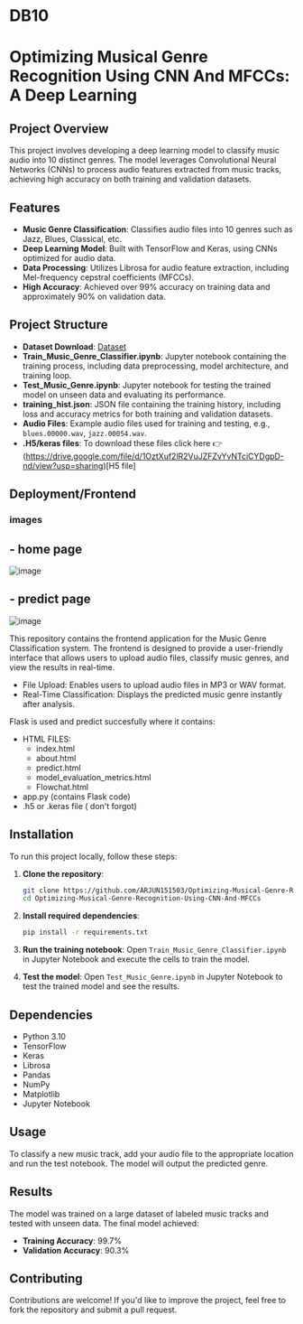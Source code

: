 # DB10

# Optimizing Musical Genre Recognition Using CNN And MFCCs: A Deep Learning

## Project Overview
This project involves developing a deep learning model to classify music audio into 10 distinct genres. The model leverages Convolutional Neural Networks (CNNs) to process audio features extracted from music tracks, achieving high accuracy on both training and validation datasets.

## Features
- **Music Genre Classification**: Classifies audio files into 10 genres such as Jazz, Blues, Classical, etc.
- **Deep Learning Model**: Built with TensorFlow and Keras, using CNNs optimized for audio data.
- **Data Processing**: Utilizes Librosa for audio feature extraction, including Mel-frequency cepstral coefficients (MFCCs).
- **High Accuracy**: Achieved over 99% accuracy on training data and approximately 90% on validation data.

## Project Structure
- **Dataset Download**: [Dataset](https://www.kaggle.com/datasets/andradaolteanu/gtzan-dataset-music-genre-classification)
- **Train_Music_Genre_Classifier.ipynb**: Jupyter notebook containing the training process, including data preprocessing, model architecture, and training loop.
- **Test_Music_Genre.ipynb**: Jupyter notebook for testing the trained model on unseen data and evaluating its performance.
- **training_hist.json**: JSON file containing the training history, including loss and accuracy metrics for both training and validation datasets.
- **Audio Files**: Example audio files used for training and testing, e.g., `blues.00000.wav`, `jazz.00054.wav`.
- **.H5/keras files**: To download these files click here 👉 (https://drive.google.com/file/d/1OztXuf2lR2VuJZFZvYvNTciCYDgpD-nd/view?usp=sharing)[H5 file]

## Deployment/Frontend

### images

## - home page

![image](https://github.com/user-attachments/assets/ff2c7d58-e6b3-409a-9176-74c5f14f6b46)

## - predict page

![image](https://github.com/user-attachments/assets/7205cc32-1e57-46a0-bf2f-b4ff35dd4265)


This repository contains the frontend application for the Music Genre Classification system. The frontend is designed to provide a user-friendly interface that allows users to upload audio files, classify music genres, and view the results in real-time.

- File Upload: Enables users to upload audio files in MP3 or WAV format.
- Real-Time Classification: Displays the predicted music genre instantly after analysis.

Flask is used and predict succesfully where it contains:
- HTML FILES:
  - index.html
  - about.html
  - predict.html
  - model_evaluation_metrics.html
  - Flowchat.html
- app.py (contains Flask code)
- .h5 or .keras file ( don't forgot)

## Installation
To run this project locally, follow these steps:

1. **Clone the repository**:
    ```bash
    git clone https://github.com/ARJUN151503/Optimizing-Musical-Genre-Recognition-Using-CNN-And-MFCCs.git
    cd Optimizing-Musical-Genre-Recognition-Using-CNN-And-MFCCs
    ```

2. **Install required dependencies**:
    ```bash
    pip install -r requirements.txt
    ```

3. **Run the training notebook**:
    Open `Train_Music_Genre_Classifier.ipynb` in Jupyter Notebook and execute the cells to train the model.

4. **Test the model**:
    Open `Test_Music_Genre.ipynb` in Jupyter Notebook to test the trained model and see the results.

## Dependencies
- Python 3.10
- TensorFlow
- Keras
- Librosa
- Pandas
- NumPy
- Matplotlib
- Jupyter Notebook

## Usage
To classify a new music track, add your audio file to the appropriate location and run the test notebook. The model will output the predicted genre.

## Results
The model was trained on a large dataset of labeled music tracks and tested with unseen data. The final model achieved:
- **Training Accuracy**: 99.7%
- **Validation Accuracy**: 90.3%

## Contributing
Contributions are welcome! If you'd like to improve the project, feel free to fork the repository and submit a pull request.
